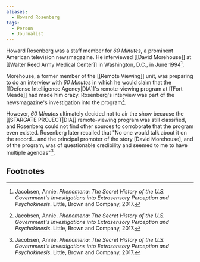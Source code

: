 ```yaml
---
aliases:
  - Howard Rosenberg
tags:
  - Person
  - Journalist
---
```

Howard Rosenberg was a staff member for *60 Minutes*, a prominent American television newsmagazine. He interviewed [[David Morehouse]] at [[Walter Reed Army Medical Center]] in Washington, D.C., in June 1994[^1].

Morehouse, a former member of the [[Remote Viewing]] unit, was preparing to do an interview with *60 Minutes* in which he would claim that the [[Defense Intelligence Agency|DIA]]'s remote-viewing program at [[Fort Meade]] had made him crazy. Rosenberg's interview was part of the newsmagazine's investigation into the program[^1].

However, *60 Minutes* ultimately decided not to air the show because the [[STARGATE PROJECT|DIA]] remote-viewing program was still classified, and Rosenberg could not find other sources to corroborate that the program even existed. Rosenberg later recalled that "No one would talk about it on the record... and the principal promoter of the story [David Morehouse], and of the program, was of questionable credibility and seemed to me to have multiple agendas"[^1].

## Footnotes
[^1]: Jacobsen, Annie. *Phenomena: The Secret History of the U.S. Government's Investigations into Extrasensory Perception and Psychokinesis*. Little, Brown and Company, 2017.
